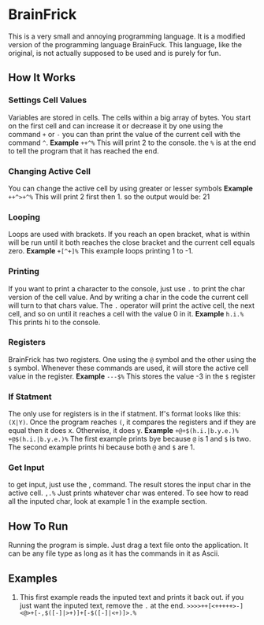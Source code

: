 # BrainFrick
This is a very small and annoying programming language. 
It is a modified version of the programming language BrainFuck. This language, like the original, is not actually supposed to be used and is
purely for fun.
## How It Works

### Settings Cell Values
Variables are stored in cells. The cells within a big array of bytes. You start on the first cell and can increase it or decrease it by one
using the command `+` or `-`
you can than print the value of the current cell with the command `^`.
**Example**
`++^%`
This will print 2 to the console.
the `%` is at the end to tell the program that it has reached the end.

### Changing Active Cell
You can change the active cell by using greater or lesser symbols
**Example**
`++^>+^%`
This will print 2 first then 1. so the output would be: 21

### Looping
Loops are used with brackets. If you reach an open bracket, what is within will be run until it both reaches the close bracket and the current cell equals zero.
**Example**
`+[^+]%`
This example loops printing 1 to -1.

### Printing
If you want to print a character to the console, just use `.` to print the char version of the cell value. And by writing a char in the code the current cell will turn
to that chars value. The `.` operator will print the active cell, the next cell, and so on until it reaches a cell with the value 0 in it.
**Example**
`h.i.%`
This prints hi to the console.

### Registers
BrainFrick has two registers. One using the `@` symbol and the other using the `$` symbol. Whenever these commands are used, it will store the active cell value
in the register.
**Example**
`---$%`
This stores the value -3 in the `$` register

### If Statment
The only use for registers is in the if statment. If's format looks like this: `(X|Y)`. Once the program reaches `(`, it compares the registers and if they are equal
then it does x. Otherwise, it does y.
**Example**
`+@+$(h.i.|b.y.e.)%`
`+@$(h.i.|b.y.e.)%`
The first example prints bye because `@` is 1 and `$` is two. The second example prints hi because both `@` and `$` are 1.

### Get Input
to get input, just use the , command. The result stores the input char in the active cell.
`,.%`
Just prints whatever char was entered. To see how to read all the inputed char, look at example 1 in the example section.

## How To Run
Running the program is simple. Just drag a text file onto the application. It can be any file type as long as it has the commands in it as Ascii.

## Examples
1. This first example reads the inputed text and prints it back out. if you just want the inputed text, remove the `.` at the end.
`>>>>++[<+++++>-]<@>+[-,$([-]|>+)]+[-$([-]|<+)]>.%`
